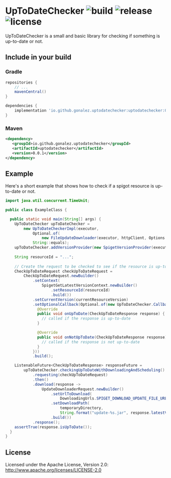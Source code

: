 UpToDateChecker ![build](https://github.com/gonalez/uptodatechecker/workflows/build/badge.svg) ![release](https://img.shields.io/github/release/gonalez/uptodatechecker.svg) ![license](https://img.shields.io/badge/License-Apache%202.0-blue.svg)
============================
UpToDateChecker is a small and basic library for checking if something is up-to-date or not.

## Include in your build

### Gradle

```gradle
repositories {
    // ...
    mavenCentral()
}

dependencies {
    implementation 'io.github.gonalez.uptodatechecker:uptodatechecker:0.0.1'
}
```

### Maven

```xml
<dependency>
   <groupId>io.github.gonalez.uptodatechecker</groupId>
   <artifactId>uptodatechecker</artifactId>
   <version>0.0.1</version>
</dependency>
```

## Example

Here's a short example that shows how to check if a spigot resource is up-to-date or not.

```java
import java.util.concurrent.TimeUnit;

public class ExampleClass {

  public static void main(String[] args) {
    UpToDateChecker upToDateChecker =
        new UpToDateCheckerImpl(executor,
            Optional.of(
                new FileUpdateDownloader(executor, httpClient, Options.DEFAULT_OPTIONS)),
            String::equals);
    upToDateChecker.addVersionProvider(new SpigetVersionProvider(executor, httpClient));
    
    String resourceId = "...";
    
    // Create the request to be checked to see if the resource is up-to-date
    CheckUpToDateRequest checkUpToDateRequest =
        CheckUpToDateRequest.newBuilder()
            .setContext(
                SpigetGetLatestVersionContext.newBuilder()
                    .setResourceId(resourceId)
                    .build())
            .setCurrentVersion(currentResourceVersion)
            .setOptionalCallback(Optional.of(new UpToDateChecker.Callback() {
              @Override
              public void onUpToDate(CheckUpToDateResponse response) {
                // called if the response is up-to-date
              }

              @Override
              public void onNotUpToDate(CheckUpToDateResponse response) {
                // called if the response is not up-to-date
              }
            }))
            .build();

    ListenableFuture<CheckUpToDateResponse> responseFuture = 
        upToDateChecker.checkingUpToDateWithDownloadingAndScheduling()
            .requesting(checkUpToDateRequest)
            .then()
            .download(response ->
                UpdateDownloaderRequest.newBuilder()
                    .setUrlToDownload(
                        DownloadingUrls.SPIGET_DOWNLOAD_UPDATE_FILE_URL.apply(resourceId))
                    .setDownloadPath(
                        temporaryDirectory, 
                        String.format("update-%s.jar", response.latestVersion()))
                    .build())
            .response();
    assertTrue(response.isUpToDate());
  }
}
```

## License

Licensed under the Apache License, Version 2.0: http://www.apache.org/licenses/LICENSE-2.0